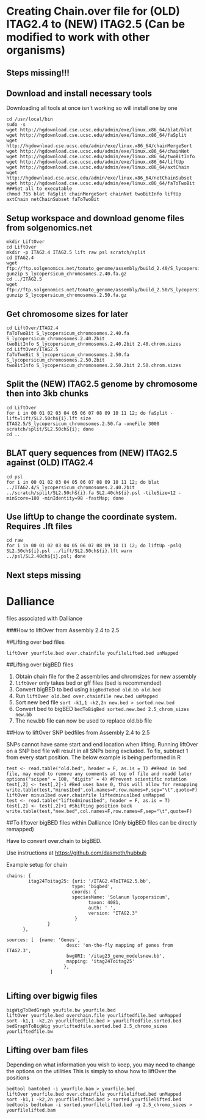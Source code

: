 # Creating Chain.over file for (OLD) ITAG2.4 to (NEW) ITAG2.5 (Can be modified to work with other organisms)

## Steps missing!!!

## Download and install necessary tools

Downloading all tools at once isn't working so will install one by one

```
cd /usr/local/bin
sudo -s
wget http://hgdownload.cse.ucsc.edu/admin/exe/linux.x86_64/blat/blat
wget http://hgdownload.cse.ucsc.edu/admin/exe/linux.x86_64/faSplit
wget http://hgdownload.cse.ucsc.edu/admin/exe/linux.x86_64/chainMergeSort
wget http://hgdownload.cse.ucsc.edu/admin/exe/linux.x86_64/chainNet
wget http://hgdownload.cse.ucsc.edu/admin/exe/linux.x86_64/twoBitInfo
wget http://hgdownload.cse.ucsc.edu/admin/exe/linux.x86_64/liftUp
wget http://hgdownload.cse.ucsc.edu/admin/exe/linux.x86_64/axtChain
wget http://hgdownload.cse.ucsc.edu/admin/exe/linux.x86_64/netChainSubset
wget http://hgdownload.cse.ucsc.edu/admin/exe/linux.x86_64/faToTwoBit
###Set all to executable
chmod 755 blat faSplit chainMergeSort chainNet twoBitInfo liftUp axtChain netChainSubset faToTwoBit
```

## Setup workspace and download genome files from solgenomics.net


```
mkdir LiftOver
cd LiftOver
mkdir -p ITAG2.4 ITAG2.5 lift raw psl scratch/split
cd ITAG2.4
wget ftp://ftp.solgenomics.net/tomato_genome/assembly/build_2.40/S_lycopersicum_chromosomes.2.40.fa.gz
gunzip S_lycopersicum_chromosomes.2.40.fa.gz
cd ../ITAG2.5
wget ftp://ftp.solgenomics.net/tomato_genome/assembly/build_2.50/S_lycopersicum_chromosomes.2.50.fa.gz
gunzip S_lycopersicum_chromosomes.2.50.fa.gz
```

## Get chromosome sizes for later

```
cd LiftOver/ITAG2.4
faToTwoBit S_lycopersicum_chromosomes.2.40.fa S_lycopersicum_chromosomes.2.40.2bit
twoBitInfo S_lycopersicum_chromosomes.2.40.2bit 2.40.chrom.sizes
cd LiftOver/ITAG2.5
faToTwoBit S_lycopersicum_chromosomes.2.50.fa S_lycopersicum_chromosomes.2.50.2bit
twoBitInfo S_lycopersicum_chromosomes.2.50.2bit 2.50.chrom.sizes
```

## Split the (NEW) ITAG2.5 genome by chromosome then into 3kb chunks

```
cd LiftOver
for i in 00 01 02 03 04 05 06 07 08 09 10 11 12; do faSplit -lift=lift/SL2.50ch${i}.lft size ITAG2.5/S_lycopersicum_chromosomes.2.50.fa -oneFile 3000 scratch/split/SL2.50ch${i}; done
cd ..
```

## BLAT query sequences from (NEW) ITAG2.5 against (OLD) ITAG2.4

```
cd psl
for i in 00 01 02 03 04 05 06 07 08 09 10 11 12; do blat ../ITAG2.4/S_lycopersicum_chromosomes.2.40.2bit ../scratch/split/SL2.50ch${i}.fa SL2.40ch${i}.psl -tileSize=12 -minScore=100 -minIdentity=98 -fastMap; done
```

## Use liftUp to change the coordinate system. Requires .lft files

```
cd raw
for i in 00 01 02 03 04 05 06 07 08 09 10 11 12; do liftUp -pslQ SL2.50ch${i}.psl ../lift/SL2.50ch${i}.lft warn ../psl/SL2.40ch${i}.psl; done
```

## Next steps missing


# Dalliance
files associated with Dalliance

###How to liftOver from Assembly 2.4 to 2.5

##Lifting over bed files
```
liftOver yourfile.bed over.chainfile youfilelifted.bed unMapped
```

##Lifting over bigBED files

1. Obtain chain file for the 2 assemblies and chromsizes for new assembly
2. `liftOver` only takes bed or gff files (bed is recommended)
3. Convert bigBED to bed using `bigBedToBed old.bb old.bed`
4. Run `liftOver old.bed over.chainfile new.bed unMapped`
5. Sort new bed file `sort -k1,1 -k2,2n new.bed > sorted.new.bed`
6. Convert bed to bigBED `bedToBigBed sorted.new.bed 2.5_chrom_sizes new.bb`
7. The new.bb file can now be used to replace old.bb file

##How to liftOver SNP bedfiles from Assembly 2.4 to 2.5

SNPs cannot have same start and end location when lifting. Running liftOver on a SNP bed file will result in all SNPs being excluded. To fix, subtract 1 from every start position. The below example is being performed in R

```
test <- read.table("old.bed", header = F, as.is = T) ##Read in bed file, may need to remove any comments at top of file and readd later
options("scipen" = 100, "digits" = 4) #Prevent scientific notation
test[,2] <- test[,2]-1 #Bed uses base 0, this will allow for remapping
write.table(test,"minus1bed",col.names=F,row.names=F,sep="\t",quote=F)
liftOver minus1bed over.chainfile liftedminus1bed unMapped
test <- read.table("liftedminus1bed", header = F, as.is = T)
test[,2] <- test[,2]+1 #Shifting position back
write.table(test,"new.bed",col.names=F,row.names=F,sep="\t",quote=F)
```

##To liftover bigBED files within Dalliance (Only bigBED files can be directly remapped)

Have to convert over.chain to bigBED.

Use instructions at https://github.com/dasmoth/hubbub

Example setup for chain
```
chains: {
        itag24Toitag25: {uri: '/ITAG2.4ToITAG2.5.bb',
                        type: 'bigbed',
                        coords: {
                        speciesName: 'Solanum lycopersicum',
                              taxon: 4081,
                              auth: ' ',
                              version: "ITAG2.3"
                         }        
               }      
      },
      
sources: [  {name: 'Genes',
                      desc: 'on-the-fly mapping of genes from ITAG2.3',
                      bwgURI: '/itag23_gene_modelsnew.bb',
                      mapping: 'itag24Toitag25'
                     },
                ]
                
 ``` 
  
## Lifting over bigwig files

```
bigWigToBedGraph youfile.bw yourfile.bed
liftOver yourfile.bed overchain.file yourliftedfile.bed unMapped
sort -k1,1 -k2,2n yourliftedfile.bed > yourliftedfile.sorted.bed
bedGraphToBigWig yourliftedfile.sorted.bed 2.5_chromo_sizes yourliftedfile.bw
```
## Lifting over bam files

Depending on what information you wish to keep, you may need to change the options on the utilities
This is simply to show how to liftOver the positions
```
bedtool bamtobed -i yourfile.bam > yourfile.bed
liftOver yourfile.bed over.chainfile yourfilelifted.bed unMapped
sort -k1,1 -k2,2n yourfilelifted.bed > sorted.yourfilelifted.bed
bedtools bedtobam -i sorted.yourfilelifted.bed -g 2.5_chromo_sizes > yourfilelifted.bam
```
